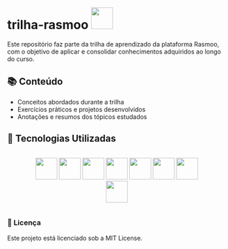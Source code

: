 # trilha-rasmoo   <img src="https://memberkit-cdn.imgix.net/3dwtqftuy21xfvwrdqo1of8lghzn?q=90" width="50" height="50"/>
Este repositório faz parte da trilha de aprendizado da plataforma Rasmoo, com o objetivo de aplicar e consolidar conhecimentos adquiridos ao longo do curso.​

## 📚 Conteúdo
- Conceitos abordados durante a trilha
- Exercícios práticos e projetos desenvolvidos
- Anotações e resumos dos tópicos estudados​

## 🚀 Tecnologias Utilizadas
<div style="display: flex; justify-content:space-between;">
  <figure style="text-align:center; flex:1;">
    <img src="https://cdn.jsdelivr.net/gh/devicons/devicon@latest/icons/intellij/intellij-original.svg" width="50" height="50"/>
    <img src="https://cdn.jsdelivr.net/gh/devicons/devicon@latest/icons/java/java-original.svg" width="50" height="50"/>
    <img src="https://cdn.jsdelivr.net/gh/devicons/devicon@latest/icons/mysql/mysql-original-wordmark.svg" width="50" height="50"/>
    <img src="https://cdn.jsdelivr.net/gh/devicons/devicon@latest/icons/maven/maven-original-wordmark.svg" width="50" height="50"/>
    <img src="https://cdn.jsdelivr.net/gh/devicons/devicon@latest/icons/postman/postman-original-wordmark.svg" width="50" height="50"/>
    <img src="https://cdn.jsdelivr.net/gh/devicons/devicon@latest/icons/hibernate/hibernate-original-wordmark.svg" width="50" height="50"/>
    <img src="https://cdn.jsdelivr.net/gh/devicons/devicon@latest/icons/docker/docker-original-wordmark.svg" width="50" height="50"/>
     <img src="https://cdn.jsdelivr.net/gh/devicons/devicon@latest/icons/spring/spring-original-wordmark.svg" width="50" height="50"/> 
 </figure>
</div>

### 📄 Licença
Este projeto está licenciado sob a MIT License.
